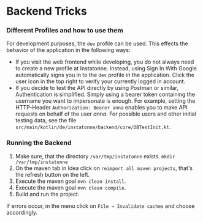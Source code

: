# Backend Tricks

### Different Profiles and how to use them

For development purposes, the `dev` profile can be used. This effects the behavior
of the application in the following ways:
- If you visit the web frontend while developing, you do not always need to create a new profile
at Instatonne. Instead, using Sign In With Google automatically signs you in to the `dev` profile
in the application. Click the user icon in the top right to verify your currently logged in account.
- If you decide to test the API directly by using Postman or similar, Authentication is simplified.
Simply using a bearer token containing the username you want to impersonate is enough.
For example, setting the HTTP-Header `Authorization: Bearer anna` enables you to make API
requests on behalf of the user _anna_. For possible users and other initial testing data, see the file 
`src/main/kotlin/de/instatonne/backend/core/DBTestInit.kt`.

### Running the Backend

1. Make sure, that the directory `/var/tmp/instatonne` exists. `mkdir /var/tmp/instatonne`
1. On the maven tab in Idea click on `reimport all maven projects`, that's the refresh button on the left.
1. Execute the maven goal `mvn clean install`.
1. Execute the maven goal `mvn clean compile`.
1. Build and run the project.

If errors occur, in the menu click on `File → Invalidate caches` and choose accordingly.
